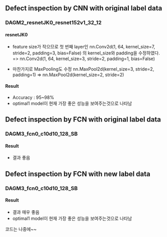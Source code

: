 
## Defect inspection by CNN with original label data
### DAGM2_resnetJK0_resnet152v1_32_12
#### resnetJK0
* feature size가 작으므로 첫 번째 layer인
nn.Conv2d(1, 64, kernel_size=7, stride=2, padding=3, bias=False) 
의 kernel_size와 padding을 수정하였다.
=> nn.Conv2d(1, 64, kernel_size=3, stride=2, padding=1, bias=False) 

* 마찬가지로 MaxPooling도 수정
nn.MaxPool2d(kernel_size=3, stride=2, padding=1) 
=> nn.MaxPool2d(kernel_size=2, stride=2)

#### Result
* Accuracy : 95~98%
* optimal1 model이 현재 가장 좋은 성능을 보여주는것으로 나타남


## Defect inspection by FCN with original label data
### DAGM3_fcn0_c10d10_128_SB
#### Result
* 결과 좋음



## Defect inspection by FCN with new label data
### DAGM3_fcn0_c10d10_128_SB
#### Result
* 결과 매우 좋음
* optimal1 model이 현재 가장 좋은 성능을 보여주는것으로 나타남


코드는 나중에~~
